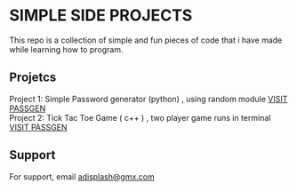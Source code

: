 
# SIMPLE SIDE PROJECTS 
This repo is a collection of simple and fun pieces of code that i have made while learning how to program.
## Projetcs

Project 1:  Simple Password generator (python) , using random module [VISIT PASSGEN](https://github.com/LegitCoconut/simple-side-projects.git) <br>
Project 2:  Tick Tac Toe Game ( c++ ) , two player game runs in terminal [VISIT PASSGEN](https://github.com/LegitCoconut/simple-side-projects.git)


## Support

For support, email adisplash@gmx.com 


